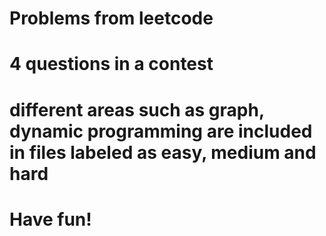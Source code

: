 # Problems from leetcode
# 4 questions in a contest
# different areas such as graph, dynamic programming are included in files labeled as easy, medium and hard
# Have fun!

